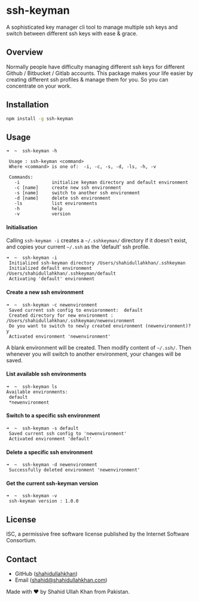 ssh-keyman
=====

A sophisticated key manager cli tool to manage multiple ssh keys and switch between different ssh keys with ease & grace.

Overview
--------

Normally people have difficulty managing different ssh keys for different Github / Bitbucket / Gitlab accounts. This package makes your life easier by creating different ssh profiles & manage them for you. So you can concentrate on your work.


Installation
------------

``` sh
npm install -g ssh-keyman
```

Usage
-----

```
➜  ~  ssh-keyman -h

 Usage : ssh-keyman <command>
 Where <command> is one of:  -i, -c, -s, -d, -ls, -h, -v 

 Commands:
   -i            initialize keyman directory and default environment
   -c [name]     create new ssh environment
   -s [name]     switch to another ssh environment
   -d [name]     delete ssh environment
   -ls           list environments
   -h            help
   -v            version
```

#### Initialisation

Calling `ssh-keyman -i` creates a `~/.sshkeyman/` directory if it doesn't exist,
and copies your current `~/.ssh` as the 'default' ssh profile.
```
➜  ~  ssh-keyman -i
 Initialized ssh-keyman directory /Users/shahidullahkhan/.sshkeyman
 Initialized default environment /Users/shahidullahkhan/.sshkeyman/default
 Activating 'default' environment
```

#### Create a new ssh environment

```
➜  ~  ssh-keyman -c newenvironment
 Saved current ssh config to envioronment:  default
 Created directory for new environment :  /Users/shahidullahkhan/.sshkeyman/newenvironment
 Do you want to switch to newly created environment (newenvironment)? y
 Activated environment 'newenvironment'
```

A blank environment will be created. Then modify content of `~/.ssh/`. Then whenever you will switch to another environment, your changes will be saved.

#### List available ssh environments

```
➜  ~  ssh-keyman ls 
Available environments:
 default
 *newenvironment
```

#### Switch to a specific ssh environment 

```
➜  ~  ssh-keyman -s default
 Saved current ssh config to 'newenvironment'
 Activated environment 'default'
```

#### Delete a specific ssh environment 

```
➜  ~  ssh-keyman -d newenvironment
 Successfully deleted environment 'newenvironment'
```

#### Get the current ssh-keyman version 

```
➜  ~  ssh-keyman -v
 ssh-keyman version : 1.0.0
```
License
-------
ISC, a permissive free software license published by the Internet Software Consortium.

Contact
-------

* GitHub ([shahidullahkhan](http://github.com/shahidullahkhankhattak))
* Email ([shahid@shahidullahkhan.com](mailto:shahid@shahidullahkhan.com))

Made with ❤️ by Shahid Ullah Khan from Pakistan.
